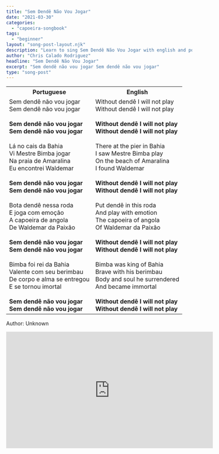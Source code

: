 ```yaml
---
title: "Sem Dendê Não Vou Jogar"
date: "2021-03-30"
categories:
  - "capoeira-songbook"
tags:
  - "beginner"
layout: "song-post-layout.njk"
description: "Learn to sing Sem Dendê Não Vou Jogar with english and portuguese translations along with a video to help you learn."
author: "Chris Calado Rodriguez"
headline: "Sem Dendê Não Vou Jogar"
excerpt: "Sem dendê não vou jogar Sem dendê não vou jogar"
type: "song-post"
---
```


<table class="capoeira-table">
    <tr class="header-row">
        <th>Portuguese</th>
        <th>English</th>
    </tr>
    <tr>
        <td>Sem dendê não vou jogar<br>
Sem dendê não vou jogar<br><br>
<strong>Sem dendê não vou jogar<br>
Sem dendê não vou jogar</strong><br><br>
Lá no cais da Bahia<br>
Vi Mestre Bimba jogar<br>
Na praia de Amaralina<br>
Eu encontrei Waldemar<br><br>
<strong>Sem dendê não vou jogar<br>
Sem dendê não vou jogar</strong><br><br>
Bota dendê nessa roda<br>
E joga com emoção<br>
A capoeira de angola<br>
De Waldemar da Paixão<br><br>
<strong>Sem dendê não vou jogar<br>
Sem dendê não vou jogar</strong><br><br>
Bimba foi rei da Bahia<br>
Valente com seu berimbau<br>
De corpo e alma se entregou<br>
E se tornou imortal<br><br>
<strong>Sem dendê não vou jogar<br>
Sem dendê não vou jogar</strong></td>
        <td>Without dendê I will not play<br>
Without dendê I will not play<br><br>
<strong>Without dendê I will not play<br>
Without dendê I will not play</strong><br><br>
There at the pier in Bahia<br>
I saw Mestre Bimba play<br>
On the beach of Amaralina<br>
I found Waldemar<br><br>
<strong>Without dendê I will not play<br>
Without dendê I will not play</strong><br><br>
Put dendê in this roda<br>
And play with emotion<br>
The capoeira of angola<br>
Of Waldemar da Paixão<br><br>
<strong>Without dendê I will not play<br>
Without dendê I will not play</strong><br><br>
Bimba was king of Bahia<br>
Brave with his berimbau<br>
Body and soul he surrendered<br>
And became immortal<br><br>
<strong>Without dendê I will not play<br>
Without dendê I will not play</strong></td>
    </tr>
</table>
<figcaption>

Author: Unknown

</figcaption>

<iframe width="560" height="315" src="https://www.youtube.com/embed/biNo7JHkxhw" title="YouTube video player" frameborder="0" allow="accelerometer; autoplay; clipboard-write; encrypted-media; gyroscope; picture-in-picture" allowfullscreen></iframe>